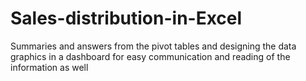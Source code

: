 # Sales-distribution-in-Excel
Summaries and answers from the pivot tables and designing the data graphics in a dashboard for easy communication and reading of the information as well
